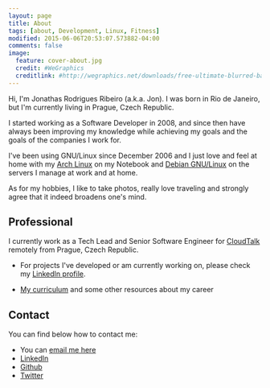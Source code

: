 ```yaml
---
layout: page
title: About
tags: [about, Development, Linux, Fitness]
modified: 2015-06-06T20:53:07.573882-04:00
comments: false
image:
  feature: cover-about.jpg
  credit: #WeGraphics
  creditlink: #http://wegraphics.net/downloads/free-ultimate-blurred-background-pack/
---
```

 
Hi, I'm Jonathas Rodrigues Ribeiro (a.k.a. Jon). I was born in Rio de Janeiro, but I'm currently living in Prague, Czech Republic.

I started working as a Software Developer in 2008, and since then have always been improving my knowledge while achieving my goals and the goals of the companies I work for.

I've been using GNU/Linux since December 2006 and I just love and feel at home with my [Arch Linux](http://archlinux.org) on my Notebook and [Debian GNU/Linux](http://debian.org) on the servers I manage at work and at home.

As for my hobbies, I like to take photos, really love traveling and strongly agree that it indeed broadens one's mind.

## Professional

I currently work as a Tech Lead and Senior Software Engineer for [CloudTalk](https://www.cloudtalk.io/) remotely from Prague, Czech Republic.

* For projects I've developed or am currently working on, please check my [LinkedIn profile](https://www.linkedin.com/in/jonathasribeiro/).

* [My curriculum](https://jonathas.com/curriculum-vitae) and some other resources about my career

## Contact

You can find below how to contact me:

* You can [email me here](mailto:contact@jonathas.com)
* [LinkedIn](https://linkedin.com/in/jonathasribeiro)
* [Github](https://github.com/jonathas)
* [Twitter](https://twitter.com/jonathasrr)
